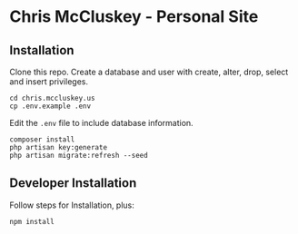# Chris McCluskey - Personal Site

## Installation

Clone this repo.
Create a database and user with create, alter, drop, select and insert privileges.

```
cd chris.mccluskey.us
cp .env.example .env
```

Edit the ``.env`` file to include database information.

```
composer install
php artisan key:generate
php artisan migrate:refresh --seed
```

## Developer Installation

Follow steps for Installation, plus:

```
npm install
```
